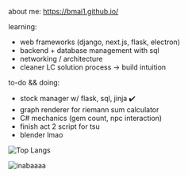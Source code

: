 about me: https://bmai1.github.io/

learning:
- web frameworks (django, next.js, flask, electron)
- backend + database management with sql 
- networking / architecture
- cleaner LC solution process -> build intuition

to-do && doing:
- stock manager w/ flask, sql, jinja ✔️
- graph renderer for riemann sum calculator 
- C# mechanics (gem count, npc interaction)
- finish act 2 script for tsu
- blender lmao
  
![Top Langs](https://github-readme-stats.vercel.app/api/top-langs/?username=bmai1&layout=compact&theme=dracula)
<br>

![inabaaaa](https://github.com/bmai1/bmai1/assets/104703637/690a4203-a03a-47b6-b09b-bfece6c78950)


